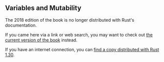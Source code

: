 ## Variables and Mutability

The 2018 edition of the book is no longer distributed with Rust's documentation.

If you came here via a link or web search, you may want to check out [the current version of the book](../ch03-01-variables-and-mutability.html) instead.

If you have an internet connection, you can [find a copy distributed with Rust 1.30](https://doc.rust-lang.org/1.30.0/book/2018-edition/ch03-01-variables-and-mutability.html).